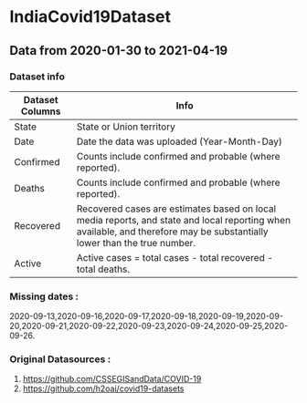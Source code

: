 # IndiaCovid19Dataset
## Data from 2020-01-30 	to  2021-04-19 

### Dataset info
Dataset Columns| Info
------------- | ------------- 
  State| State or Union territory
  Date| Date the data was uploaded (Year-Month-Day)
  Confirmed| Counts include confirmed and probable (where reported).
  Deaths| Counts include confirmed and probable (where reported).
  Recovered| Recovered cases are estimates based on local media reports, and state and local reporting when available, and therefore may be substantially lower than the true number.
  Active|Active cases = total cases - total recovered - total deaths.
  
### Missing dates :
   2020-09-13,2020-09-16,2020-09-17,2020-09-18,2020-09-19,2020-09-20,2020-09-21,2020-09-22,2020-09-23,2020-09-24,2020-09-25,2020-09-26.


### Original Datasources :
1. https://github.com/CSSEGISandData/COVID-19 
2. https://github.com/h2oai/covid19-datasets 
